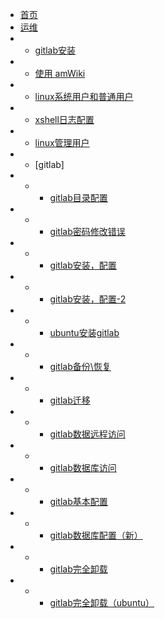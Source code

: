 * [首页](/home)
* [运维](/center)
* * [gitlab安装](/subdocs/home)
* * [使用 amWiki](/subdocs/home2)
* * [linux系统用户和普通用户](/maintance/linux_user)
* * [xshell日志配置](/maintance/xshell_log)
* * [linux管理用户](/maintance/appuser)
* * [gitlab]
* * * [gitlab目录配置](/maintance/gitlabdir)
* * * [gitlab密码修改错误](/maintance/gitlab_passwderror)
* * * [gitlab安装，配置](/maintance/gitlab_install)
* * * [gitlab安装，配置-2](/maintance/gitlab_install2)
* * * [ubuntu安装gitlab](/maintance/gitlab_ubuntu)
* * * [gitlab备份\恢复](/maintance/gitlab_backup&restore)
* * * [gitlab迁移](/maintance/gitlab_migration)
* * * [gitlab数据远程访问](/maintance/gitlab_postgresql)
* * * [gitlab数据库访问](/maintance/gitlab_postgresql2)
* * * [gitlab基本配置](/maintance/gitlab_configure)
* * * [gitlab数据库配置（新）](/maintance/gitlab_postgresql3)
* * * [gitlab完全卸载](/maintance/gitlab_uninstall)
* * * [gitlab完全卸载（ubuntu）](/maintance/gitlab_uninstall_ubuntu)

